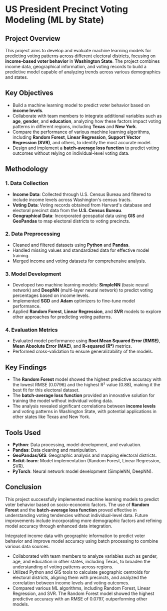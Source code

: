 # US President Precinct Voting Modeling (ML by State)

## Project Overview
This project aims to develop and evaluate machine learning models for predicting voting patterns across different electoral districts, focusing on **income-based voter behavior** in **Washington State**. The project combines income data, geographical information, and voting records to build a predictive model capable of analyzing trends across various demographics and states.

## Key Objectives
- Build a machine learning model to predict voter behavior based on **income levels**.
- Collaborate with team members to integrate additional variables such as **age**, **gender**, and **education**, analyzing how these factors impact voting patterns in different regions, including **Texas** and **New York**.
- Compare the performance of various machine learning algorithms, including **Random Forest**, **Linear Regression**, **Support Vector Regression (SVR)**, and others, to identify the most accurate model.
- Design and implement a **batch-average loss function** to predict voting outcomes without relying on individual-level voting data.

## Methodology
### 1. Data Collection
   - **Income Data**: Collected through U.S. Census Bureau and filtered to include income levels across Washington's census tracts.
   - **Voting Data**: Voting records obtained from Harvard's database and electoral precinct data from the **U.S. Census Bureau**.
   - **Geographical Data**: Incorporated geospatial data using **GIS** and **GeoPandas** to map electoral districts to voting precincts.

### 2. Data Preprocessing
   - Cleaned and filtered datasets using **Python** and **Pandas**.
   - Handled missing values and standardized data for effective model training.
   - Merged income and voting datasets for comprehensive analysis.

### 3. Model Development
   - Developed two machine learning models: **SimpleNN** (basic neural network) and **DeepNN** (multi-layer neural network) to predict voting percentages based on income levels.
   - Implemented **SGD** and **Adam** optimizers to fine-tune model performance.
   - Applied **Random Forest**, **Linear Regression**, and **SVR** models to explore other approaches for predicting voting patterns.

### 4. Evaluation Metrics
   - Evaluated model performance using **Root Mean Squared Error (RMSE)**, **Mean Absolute Error (MAE)**, and **R-squared (R²)** metrics.
   - Performed cross-validation to ensure generalizability of the models.

## Key Findings
- The **Random Forest** model showed the highest predictive accuracy with the lowest RMSE (0.0796) and the highest R² value (0.88), making it the best fit for this electoral dataset.
- The **batch-average loss function** provided an innovative solution for training the model without individual voting data.
- The analysis revealed significant correlations between **income levels** and voting patterns in Washington State, with potential applications in other states like Texas and New York.

## Tools Used
- **Python**: Data processing, model development, and evaluation.
- **Pandas**: Data cleaning and manipulation.
- **GeoPandas/GIS**: Geographic analysis and mapping electoral districts.
- **Scikit-learn**: Model implementation (Random Forest, Linear Regression, SVR).
- **PyTorch**: Neural network model development (SimpleNN, DeepNN).

## Conclusion
This project successfully implemented machine learning models to predict voter behavior based on socio-economic factors. The use of **Random Forest** and the **batch-average loss function** proved effective in understanding voting tendencies without individual-level data. Future improvements include incorporating more demographic factors and refining model accuracy through enhanced data integration.

Integrated income data with geographic information to predict voter behavior and improve model accuracy using batch processing to combine various data sources.
-	Collaborated with team members to analyze variables such as gender, age, and education in other states, including Texas, to broaden the understanding of voting patterns across regions.
-	Utilized Python and GIS tools to calculate geographic centroids for electoral districts, aligning them with precincts, and analyzed the correlation between income levels and voting outcomes.
-	Compared various ML algorithms, including Random Forest, Linear Regression, and SVR. The Random Forest model showed the highest predictive accuracy with an RMSE of 0.0797, outperforming other models.



